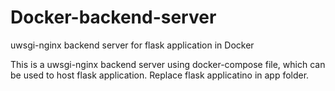 # Docker-backend-server
uwsgi-nginx backend server for flask application in Docker

This is a uwsgi-nginx backend server using docker-compose file, which can be used to host flask application. Replace flask applicatino in app folder.
